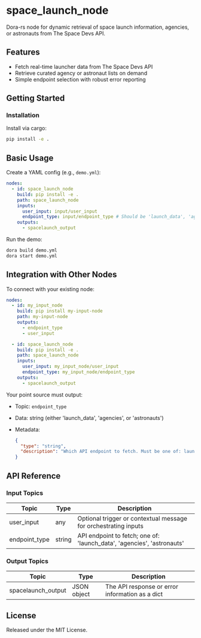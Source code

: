 # space_launch_node

Dora-rs node for dynamic retrieval of space launch information, agencies, or astronauts from The Space Devs API.

## Features
- Fetch real-time launcher data from The Space Devs API
- Retrieve curated agency or astronaut lists on demand
- Simple endpoint selection with robust error reporting

## Getting Started

### Installation
Install via cargo:
```bash
pip install -e .
```

## Basic Usage

Create a YAML config (e.g., `demo.yml`):

```yaml
nodes:
  - id: space_launch_node
    build: pip install -e .
    path: space_launch_node
    inputs:
      user_input: input/user_input
      endpoint_type: input/endpoint_type # Should be 'launch_data', 'agencies', or 'astronauts'
    outputs:
      - spacelaunch_output
```

Run the demo:

```bash
dora build demo.yml
dora start demo.yml
```


## Integration with Other Nodes

To connect with your existing node:

```yaml
nodes:
  - id: my_input_node
    build: pip install my-input-node
    path: my-input-node
    outputs:
      - endpoint_type
      - user_input

  - id: space_launch_node
    build: pip install -e .
    path: space_launch_node
    inputs:
      user_input: my_input_node/user_input
      endpoint_type: my_input_node/endpoint_type
    outputs:
      - spacelaunch_output
```

Your point source must output:

* Topic: `endpoint_type`
* Data: string (either 'launch_data', 'agencies', or 'astronauts')
* Metadata:

  ```json
  {
    "type": "string",
    "description": "Which API endpoint to fetch. Must be one of: launch_data, agencies, astronauts."
  }
  ```

## API Reference

### Input Topics

| Topic           | Type   | Description                                                          |
|-----------------|--------|----------------------------------------------------------------------|
| user_input      | any    | Optional trigger or contextual message for orchestrating inputs        |
| endpoint_type   | string | API endpoint to fetch; one of: 'launch_data', 'agencies', 'astronauts'|

### Output Topics

| Topic              | Type         | Description                                       |
|--------------------|-------------|---------------------------------------------------|
| spacelaunch_output | JSON object | The API response or error information as a dict   |


## License

Released under the MIT License.
